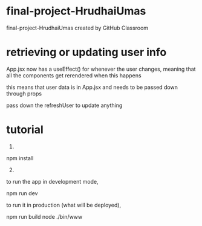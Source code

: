 # final-project-HrudhaiUmas
final-project-HrudhaiUmas created by GitHub Classroom


# retrieving or updating user info

App.jsx now has a useEffect() for whenever the user changes, meaning that all the components get rerendered when this happens

this means that user data is in App.jsx and needs to be passed down through props

pass down the refreshUser to update anything


# tutorial
1.
npm install

2.
to run the app in development mode,

npm run dev

to run it in production (what will be deployed),

npm run build
node ./bin/www